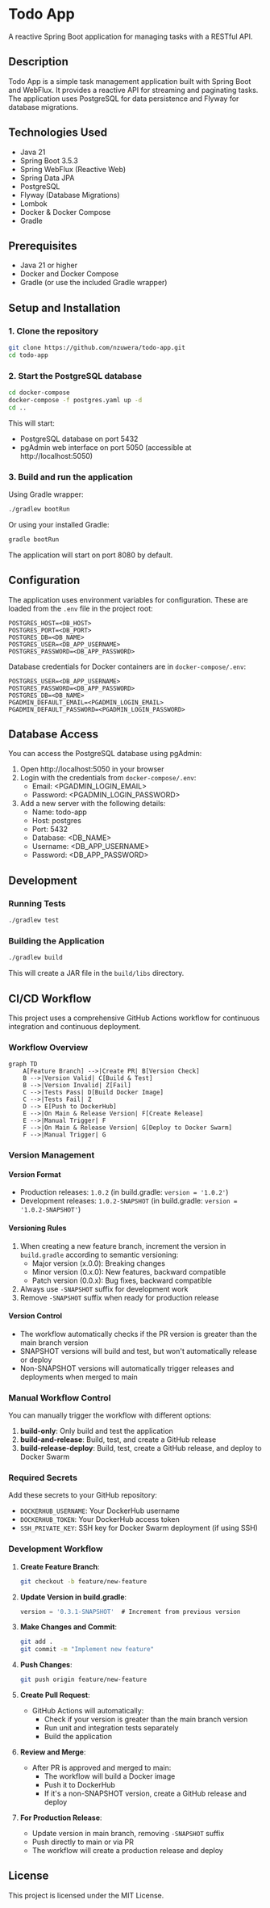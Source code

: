 # Todo App

A reactive Spring Boot application for managing tasks with a RESTful API.

## Description

Todo App is a simple task management application built with Spring Boot and WebFlux. It provides a reactive API for streaming and paginating tasks. The application uses PostgreSQL for data persistence and Flyway for database migrations.

## Technologies Used

- Java 21
- Spring Boot 3.5.3
- Spring WebFlux (Reactive Web)
- Spring Data JPA
- PostgreSQL
- Flyway (Database Migrations)
- Lombok
- Docker & Docker Compose
- Gradle

## Prerequisites

- Java 21 or higher
- Docker and Docker Compose
- Gradle (or use the included Gradle wrapper)

## Setup and Installation

### 1. Clone the repository

```bash
git clone https://github.com/nzuwera/todo-app.git
cd todo-app
```

### 2. Start the PostgreSQL database

```bash
cd docker-compose
docker-compose -f postgres.yaml up -d
cd ..
```

This will start:
- PostgreSQL database on port 5432
- pgAdmin web interface on port 5050 (accessible at http://localhost:5050)

### 3. Build and run the application

Using Gradle wrapper:

```bash
./gradlew bootRun
```

Or using your installed Gradle:

```bash
gradle bootRun
```

The application will start on port 8080 by default.

## Configuration

The application uses environment variables for configuration. These are loaded from the `.env` file in the project root:

```properties
POSTGRES_HOST=<DB_HOST>
POSTGRES_PORT=<DB_PORT>
POSTGRES_DB=<DB_NAME>
POSTGRES_USER=<DB_APP_USERNAME>
POSTGRES_PASSWORD=<DB_APP_PASSWORD>
```

Database credentials for Docker containers are in `docker-compose/.env`:

```properties
POSTGRES_USER=<DB_APP_USERNAME>
POSTGRES_PASSWORD=<DB_APP_PASSWORD>
POSTGRES_DB=<DB_NAME>
PGADMIN_DEFAULT_EMAIL=<PGADMIN_LOGIN_EMAIL>
PGADMIN_DEFAULT_PASSWORD=<PGADMIN_LOGIN_PASSWORD>
```

## Database Access

You can access the PostgreSQL database using pgAdmin:

1. Open http://localhost:5050 in your browser
2. Login with the credentials from `docker-compose/.env`:
   - Email: <PGADMIN_LOGIN_EMAIL>
   - Password: <PGADMIN_LOGIN_PASSWORD>
3. Add a new server with the following details:
   - Name: todo-app
   - Host: postgres
   - Port: 5432
   - Database: <DB_NAME>
   - Username: <DB_APP_USERNAME>
   - Password: <DB_APP_PASSWORD>

## Development

### Running Tests

```bash
./gradlew test
```

### Building the Application

```bash
./gradlew build
```

This will create a JAR file in the `build/libs` directory.

## CI/CD Workflow

This project uses a comprehensive GitHub Actions workflow for continuous integration and continuous deployment.

### Workflow Overview

```mermaid
graph TD
    A[Feature Branch] -->|Create PR| B[Version Check]
    B -->|Version Valid| C[Build & Test]
    B -->|Version Invalid| Z[Fail]
    C -->|Tests Pass| D[Build Docker Image]
    C -->|Tests Fail| Z
    D --> E[Push to DockerHub]
    E -->|On Main & Release Version| F[Create Release]
    E -->|Manual Trigger| F
    F -->|On Main & Release Version| G[Deploy to Docker Swarm]
    F -->|Manual Trigger| G
```

### Version Management

#### Version Format
- Production releases: `1.0.2` (in build.gradle: `version = '1.0.2'`)
- Development releases: `1.0.2-SNAPSHOT` (in build.gradle: `version = '1.0.2-SNAPSHOT'`)

#### Versioning Rules
1. When creating a new feature branch, increment the version in `build.gradle` according to semantic versioning:
   - Major version (x.0.0): Breaking changes
   - Minor version (0.x.0): New features, backward compatible
   - Patch version (0.0.x): Bug fixes, backward compatible
2. Always use `-SNAPSHOT` suffix for development work
3. Remove `-SNAPSHOT` suffix when ready for production release

#### Version Control
- The workflow automatically checks if the PR version is greater than the main branch version
- SNAPSHOT versions will build and test, but won't automatically release or deploy
- Non-SNAPSHOT versions will automatically trigger releases and deployments when merged to main

### Manual Workflow Control

You can manually trigger the workflow with different options:

1. **build-only**: Only build and test the application
2. **build-and-release**: Build, test, and create a GitHub release
3. **build-release-deploy**: Build, test, create a GitHub release, and deploy to Docker Swarm

### Required Secrets

Add these secrets to your GitHub repository:

- `DOCKERHUB_USERNAME`: Your DockerHub username
- `DOCKERHUB_TOKEN`: Your DockerHub access token
- `SSH_PRIVATE_KEY`: SSH key for Docker Swarm deployment (if using SSH)

### Development Workflow

1. **Create Feature Branch**:
   ```bash
   git checkout -b feature/new-feature
   ```

2. **Update Version in build.gradle**:
   ```gradle
   version = '0.3.1-SNAPSHOT'  # Increment from previous version
   ```

3. **Make Changes and Commit**:
   ```bash
   git add .
   git commit -m "Implement new feature"
   ```

4. **Push Changes**:
   ```bash
   git push origin feature/new-feature
   ```

5. **Create Pull Request**:
   - GitHub Actions will automatically:
     - Check if your version is greater than the main branch version
     - Run unit and integration tests separately
     - Build the application

6. **Review and Merge**:
   - After PR is approved and merged to main:
     - The workflow will build a Docker image
     - Push it to DockerHub
     - If it's a non-SNAPSHOT version, create a GitHub release and deploy

7. **For Production Release**:
   - Update version in main branch, removing `-SNAPSHOT` suffix
   - Push directly to main or via PR
   - The workflow will create a production release and deploy

## License

This project is licensed under the MIT License.
